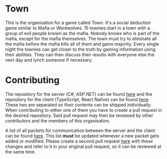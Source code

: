 # Town

This is the organisation for a game called *Town*.
It's a social deduction game similar to Mafia or Werewolves.
15 townies start in a town with a group of evil people known as the mafia.
Nobody knows who is part of the mafia, except for the mafia themselves.
The town must try to eliminate all the mafia before the mafia kills all of them and gains majority.
Every single night the townies can get closer to the truth by gaining information using their abilities.
They can then discuss their results with everyone else the next day and lynch someone if necessary.


# Contributing

The repository for the server (C#, ASP.NET) can be found [here](https://github.com/TownGame/Town.Server) and the repository for the client (TypeScript, React Native) can be found [here](https://github.com/TownGame/Town.UI.ReactNative).
These two are separated so their contents can be shipped individually.
When contributing to either one of them you have to create a pull request in the desired repository.
Said pull request may then be reviewed by other contributors and the members of this organisation.

A list of all packets for communication between the server and the client can be found [here](https://github.com/TownGame/.github/blob/master/Packets.md).
This list **must** be updated whenever a new packet gets added or modified.
Please create a second pull request [here](https://github.com/TownGame/.github/pulls) with these changes and refer to it in your original pull request, so it can be reviewed at the same time.
